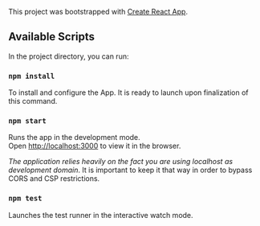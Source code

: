 This project was bootstrapped with [Create React App](https://github.com/facebook/create-react-app).

## Available Scripts

In the project directory, you can run:

### `npm install`

To install and configure the App. It is ready to launch upon finalization of this command.

### `npm start`

Runs the app in the development mode.<br />
Open [http://localhost:3000](http://localhost:3000) to view it in the browser.

*The application relies heavily on the fact you are using _localhost_ as development domain*. It is important to keep it that way in order to bypass CORS and CSP restrictions.

### `npm test`

Launches the test runner in the interactive watch mode.<br />
